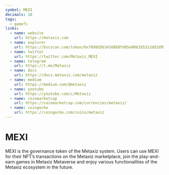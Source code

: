 ```yaml
---
symbol: MEXI
decimals: 18
tags:
  - gamefi
links:
  - name: website
    url: https://metaxiz.com
  - name: explorer
    url: https://bscscan.com/token/0x70d8d5b3416888fd05e806195312dd2d9597d50c
  - name: twitter
    url: https://twitter.com/Metaxiz_MEXI
  - name: telegram
    url: https://t.me/Metaxiz
  - name: docs
    url: https://docs.metaxiz.com/metaxiz
  - name: medium
    url: https://medium.com/@metaxiz
  - name: youtube
    url: https://youtube.com/c/Metaxiz
  - name: coinmarketcap
    url: https://coinmarketcap.com/currencies/metaxiz/
  - name: coingecko
    url: https://coingecko.com/coins/metaxiz
---
```


# MEXI

MEXI is the governance token of the Metaxiz system. Users can use MEXI for their NFT’s transactions on the Metaxiz marketplace, join the play-and-earn games in Metaxiz Metaverse and enjoy various functionalities of the Metaxiz ecosystem in the future.
